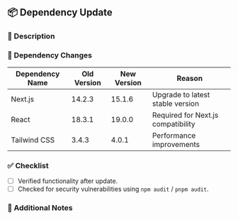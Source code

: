 ## 📦 Dependency Update

### 📌 Description

<!-- Describe why this dependency update is needed. -->

### 📜 Dependency Changes

| Dependency Name | Old Version | New Version | Reason                             |
| --------------- | ----------- | ----------- | ---------------------------------- |
| Next.js         | 14.2.3      | 15.1.6      | Upgrade to latest stable version   |
| React           | 18.3.1      | 19.0.0      | Required for Next.js compatibility |
| Tailwind CSS    | 3.4.3       | 4.0.1       | Performance improvements           |

### ✅ Checklist

- [ ] Verified functionality after update.
- [ ] Checked for security vulnerabilities using `npm audit` / `pnpm audit`.

### 💬 Additional Notes

<!-- Add any extra context -->
